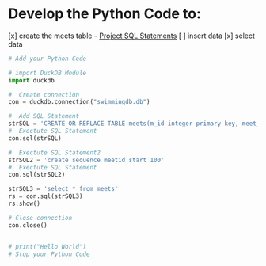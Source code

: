 # Develop the Python Code to:
[x] create the meets table - [Project SQL Statements](https://github.com/jctmcclain/Python-Intro/blob/main/swimmingapp/database-notes.md)
[ ] insert data
[x] select data

```python
# Add your Python Code

# import DuckDB Module
import duckdb

#  Create connection
con = duckdb.connection("swimmingdb.db")

#  Add SQL Statement
strSQL = 'CREATE OR REPLACE TABLE meets(m_id integer primary key, meet_location varchar(200), meet_type varchar(40),meet_date varchar(20),meet_time varchar(20),landmarkconf varchar(20))'
#  Exectute SQL Statement
con.sql(strSQL)

#  Exectute SQL Statement2
strSQL2 = 'create sequence meetid start 100'
#  Exectute SQL Statement
con.sql(strSQL2)

strSQL3 = 'select * from meets'
rs = con.sql(strSQL3)
rs.show()

# Close connection
con.close()


# print("Hello World")
# Stop your Python Code
```
